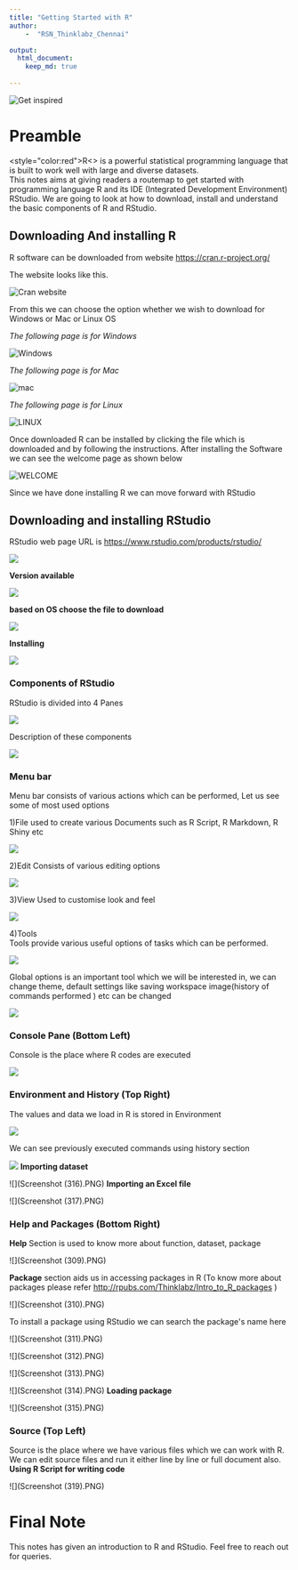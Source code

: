 ```yaml
---
title: "Getting Started with R"
author:    
    -  "RSN_Thinklabz_Chennai"

output:
  html_document:
    keep_md: true
    
---
```









![ Get inspired ](journey.jpg)


# Preamble 
<style="color:red">R<> is a powerful statistical programming language that is built to work well with large and diverse datasets.   
This notes aims at giving readers a routemap to get started with programming language R and its IDE (Integrated Development Environment) RStudio. We are going to look at how to download, install and understand the basic components of R and RStudio.
 
 
## Downloading And installing R
R software can be downloaded from website  https://cran.r-project.org/
   
The website looks like this. 

![ **Cran website** ](cran_R.png)

 
   
From this we can  choose the option whether we wish to download for Windows or Mac or Linux OS

*The following page is for Windows*

 ![ **Windows** ](Windows.png)
   
   
*The following page is for Mac* 

 ![ **mac** ](mac.png)
    
        
*The following page is for Linux*  

 ![ **LINUX** ](lin.png)
    
    
Once downloaded R can be installed by clicking the file which is downloaded and by following the instructions. After installing the Software we can see the welcome page as shown below

![ **WELCOME** ](R_Welcome.png)
    
Since we have done installing R we can move forward with RStudio

## Downloading and installing RStudio

RStudio web page URL is https://www.rstudio.com/products/rstudio/ 


![ ](RST_DOWN.png)

**Version available**


![ ](Version1.png)  

**based on OS choose the file to download**


![ ](Version2.PNG)

**Installing**

![ ](Install.png)

### Components of RStudio   
RStudio is divided into 4 Panes

![ ](Components.PNG)

Description of these components


![ ](Co.D.PNG)

### Menu bar
Menu bar consists of various actions which can be performed, Let us see some of most used options
   
   1)File
   used to create various Documents such as R Script, R Markdown, R Shiny etc
   
![](File.PNG)
   
   2)Edit
   Consists of various editing options


![](edit.PNG)

   3)View
   Used to customise look and feel


![](View.PNG)  
   
   4)Tools    
   Tools provide various useful options of tasks which can be performed.   

![](tools.PNG)  
   
   Global options is an important tool which we will be interested in, we can change theme, default settings like saving workspace image(history of commands performed ) etc can be changed 
   

![](global_op.PNG) 

### Console Pane (Bottom Left)
Console is the place where R codes are executed 

![](console.PNG)


### Environment and History (Top Right)

The values and data we load in R is stored in Environment

 
![](Environment.PNG)

We can see previously executed commands using history section
 
![](history.PNG)
**Importing dataset**

 
![](Screenshot (316).PNG)
**Importing an Excel file**


![](Screenshot (317).PNG)

### Help and Packages (Bottom Right) 

**Help** Section is used to know more about function, dataset, package

![](Screenshot (309).PNG)

**Package** section aids us in accessing packages in R (To know more about packages please refer http://rpubs.com/Thinklabz/Intro_to_R_packages )


![](Screenshot (310).PNG)

To install a package using RStudio we can search the package's name here


![](Screenshot (311).PNG)



![](Screenshot (312).PNG)
 
![](Screenshot (313).PNG)
 
![](Screenshot (314).PNG)
**Loading package**

![](Screenshot (315).PNG)


### Source (Top Left)
Source is the place where we have various files which we can work with R. We can edit source files and run it either line by line or full document also.  
**Using R Script for writing code**


![](Screenshot (319).PNG)

# Final Note
This notes has given an introduction to R and RStudio. Feel free to reach out for queries.


